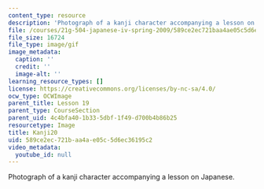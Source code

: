 ```yaml
---
content_type: resource
description: 'Photograph of a kanji character accompanying a lesson on Japanese. '
file: /courses/21g-504-japanese-iv-spring-2009/589ce2ec721baa4ae05c5d6ec36195c2_Kanji20.gif
file_size: 16724
file_type: image/gif
image_metadata:
  caption: ''
  credit: ''
  image-alt: ''
learning_resource_types: []
license: https://creativecommons.org/licenses/by-nc-sa/4.0/
ocw_type: OCWImage
parent_title: Lesson 19
parent_type: CourseSection
parent_uid: 4c4bfa40-1b33-5dbf-1f49-d700b4b86b25
resourcetype: Image
title: Kanji20
uid: 589ce2ec-721b-aa4a-e05c-5d6ec36195c2
video_metadata:
  youtube_id: null
---
```

Photograph of a kanji character accompanying a lesson on Japanese. 